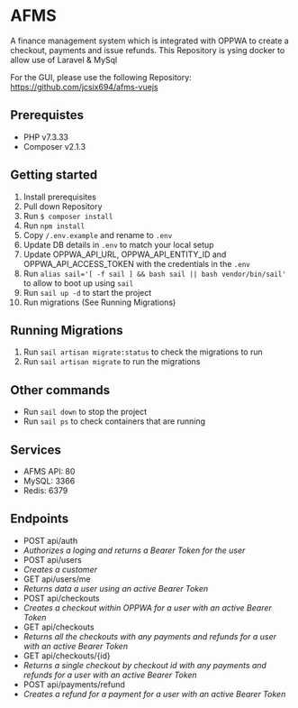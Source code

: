 # AFMS

A finance management system which is integrated with OPPWA to create a checkout, payments and issue refunds. This Repository is ysing docker to allow use of Laravel & MySql

For the GUI, please use the following Repository: https://github.com/jcsix694/afms-vuejs

## Prerequistes  
- PHP v7.3.33 
- Composer v2.1.3

## Getting started 
1. Install prerequisites  
2. Pull down Repository
3. Run `$ composer install`  
4. Run `npm install`
5. Copy `/.env.example` and rename to `.env`  
6. Update DB details in `.env` to match your local setup 
7. Update OPPWA_API_URL, OPPWA_API_ENTITY_ID and OPPWA_API_ACCESS_TOKEN with the credentials in the `.env`
8. Run `alias sail='[ -f sail ] && bash sail || bash vendor/bin/sail'` to allow to boot up using `sail`
9. Run `sail up -d` to start the project
10. Run migrations (See Running Migrations)

## Running Migrations
1. Run `sail artisan migrate:status` to check the migrations to run
2. Run `sail artisan migrate` to run the migrations

## Other commands 
- Run `sail down` to stop the project
- Run `sail ps` to check containers that are running

## Services
- AFMS API: 80
- MySQL: 3366
- Redis: 6379

## Endpoints
- POST api/auth
 - <em>Authorizes a loging and returns a Bearer Token for the user</em>
- POST api/users
 - <em>Creates a customer</em>
- GET api/users/me
 - <em>Returns data a user using an active Bearer Token</em>
- POST api/checkouts
 - <em>Creates a checkout within OPPWA for a user with an active Bearer Token</em>
- GET api/checkouts 
 - <em>Returns all the checkouts with any payments and refunds for a user with an active Bearer Token</em>
- GET api/checkouts/{id} 
 - <em>Returns a single checkout by checkout id with any payments and refunds for a user with an active Bearer Token</em>
- POST api/payments/refund
 - <em>Creates a refund for a payment for a user with an active Bearer Token</em>
